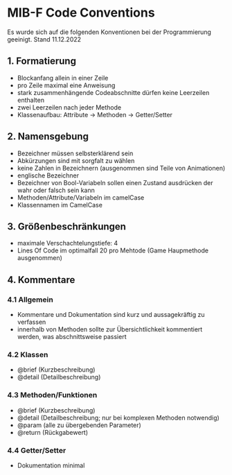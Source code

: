 # MIB-F Code Conventions

Es wurde sich auf die folgenden Konventionen bei der Programmierung geeinigt. Stand 11.12.2022

## 1. Formatierung
- Blockanfang allein in einer Zeile
- pro Zeile maximal eine Anweisung
- stark zusammenhängende Codeabschnitte dürfen keine Leerzeilen enthalten
- zwei Leerzeilen nach jeder Methode
- Klassenaufbau: Attribute -> Methoden -> Getter/Setter

## 2. Namensgebung
- Bezeichner müssen selbsterklärend sein
- Abkürzungen sind mit sorgfalt zu wählen
- keine Zahlen in Bezeichnern (ausgenommen sind Teile von Animationen)
- englische Bezeichner
- Bezeichner von Bool-Variabeln sollen einen Zustand ausdrücken der wahr oder falsch sein kann
- Methoden/Attribute/Variabeln im camelCase
- Klassennamen im CamelCase

## 3. Größenbeschränkungen
- maximale Verschachtelungstiefe: 4
- Lines Of Code im optimalfall 20 pro Mehtode (Game Haupmethode ausgenommen)

## 4. Kommentare
### 4.1 Allgemein
- Kommentare und Dokumentation sind kurz und aussagekräftig zu verfassen
- innerhalb von Methoden sollte zur Übersichtlichkeit kommentiert werden, was abschnittsweise passiert
### 4.2 Klassen
- @brief (Kurzbeschreibung)
- @detail (Detailbeschreibung)

### 4.3 Methoden/Funktionen
- @brief (Kurzbeschreibung)
- @detail (Detailbeschreibung; nur bei komplexen Methoden notwendig)
- @param (alle zu übergebenden Parameter)
- @return (Rückgabewert)

### 4.4 Getter/Setter
- Dokumentation minimal
